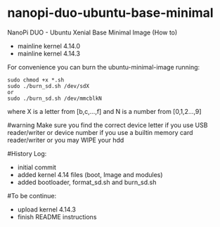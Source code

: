 # nanopi-duo-ubuntu-base-minimal
NanoPi DUO - Ubuntu Xenial Base Minimal Image (How to)

* mainline kernel 4.14.0
* mainline kernel 4.14.3

For convenience you can burn the ubuntu-minimal-image running:

	sudo chmod +x *.sh
	sudo ./burn_sd.sh /dev/sdX 
	or 
	sudo ./burn_sd.sh /dev/mmcblkN

where X is a letter from [b,c,...,f] and N is a number from [0,1,2...,9]

#warning
Make sure you find the correct device letter if you use USB reader/writer or device number if you use a builtin memory card reader/writer or you may WIPE your hdd

#History Log:
* initial commit
* added kernel 4.14 files (boot, Image and modules)
* added bootloader, format_sd.sh and burn_sd.sh

#To be continue:
* upload kernel 4.14.3
* finish README instructions
